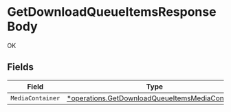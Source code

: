 # GetDownloadQueueItemsResponseBody

OK


## Fields

| Field                                                                                                             | Type                                                                                                              | Required                                                                                                          | Description                                                                                                       |
| ----------------------------------------------------------------------------------------------------------------- | ----------------------------------------------------------------------------------------------------------------- | ----------------------------------------------------------------------------------------------------------------- | ----------------------------------------------------------------------------------------------------------------- |
| `MediaContainer`                                                                                                  | [*operations.GetDownloadQueueItemsMediaContainer](../../models/operations/getdownloadqueueitemsmediacontainer.md) | :heavy_minus_sign:                                                                                                | N/A                                                                                                               |